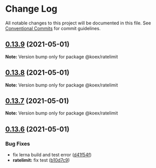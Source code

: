 # Change Log

All notable changes to this project will be documented in this file.
See [Conventional Commits](https://conventionalcommits.org) for commit guidelines.

## [0.13.9](https://github.com/koexjs/ratelimit/compare/v0.13.8...v0.13.9) (2021-05-01)

**Note:** Version bump only for package @koex/ratelimit





## [0.13.8](https://github.com/koexjs/ratelimit/compare/v0.13.7...v0.13.8) (2021-05-01)

**Note:** Version bump only for package @koex/ratelimit





## [0.13.7](https://github.com/koexjs/ratelimit/compare/v0.13.6...v0.13.7) (2021-05-01)

**Note:** Version bump only for package @koex/ratelimit





## [0.13.6](https://github.com/koexjs/ratelimit/compare/v0.13.5...v0.13.6) (2021-05-01)


### Bug Fixes

* fix lerna build and test error ([d41f54f](https://github.com/koexjs/ratelimit/commit/d41f54fc77d44329f751310fbd065ac631eea626))
* **ratelimit:** fix test ([b10d7c9](https://github.com/koexjs/ratelimit/commit/b10d7c99421976cb4f12fa1247d2d91e478e50f2))
